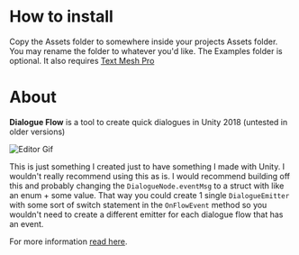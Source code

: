 # How to install
Copy the Assets folder to somewhere inside your projects Assets folder. You may rename the folder to whatever you'd like. The Examples folder is optional.
It also requires [Text Mesh Pro](https://assetstore.unity.com/packages/essentials/beta-projects/textmesh-pro-84126)

# About
**Dialogue Flow** is a tool to create quick dialogues in Unity 2018 (untested in older versions)

![Editor Gif](https://user-images.githubusercontent.com/9346563/39963438-ef18c51e-561f-11e8-866a-e06eb7b66246.gif)

This is just something I created just to have something I made with Unity. I wouldn't really recommend using this as is. I would recommend building off this and probably changing the `DialogueNode.eventMsg` to a struct with like an enum + some value. That way you could create 1 single `DialogueEmitter` with some sort of switch statement in the `OnFlowEvent` method so you wouldn't need to create a different emitter for each dialogue flow that has an event.

For more information [read here](Assets/quickGuide.md).
